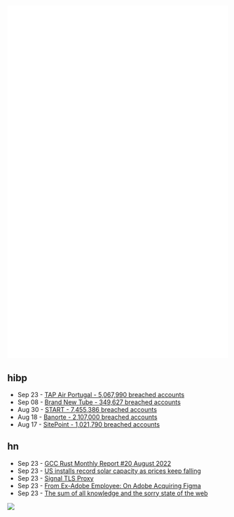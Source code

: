 ![Metrics](https://raw.githubusercontent.com/phixion/phixion/master/metrics.svg)

## hibp

<!--
for https://github.com/phixion/phixion/blob/main/.github/workflows/feeds.yml
-->
<!--START_SECTION:haveibeenpwnd-->
- Sep 23 - [TAP Air Portugal - 5,067,990 breached accounts](https://haveibeenpwned.com/PwnedWebsites#TAPAirPortugal)
- Sep 08 - [Brand New Tube - 349,627 breached accounts](https://haveibeenpwned.com/PwnedWebsites#BrandNewTube)
- Aug 30 - [START - 7,455,386 breached accounts](https://haveibeenpwned.com/PwnedWebsites#Start)
- Aug 18 - [Banorte - 2,107,000 breached accounts](https://haveibeenpwned.com/PwnedWebsites#Banorte)
- Aug 17 - [SitePoint - 1,021,790 breached accounts](https://haveibeenpwned.com/PwnedWebsites#SitePoint)
<!--END_SECTION:haveibeenpwnd-->

## hn

<!--
for https://github.com/phixion/phixion/blob/main/.github/workflows/feeds.yml
-->
<!--START_SECTION:hn-->
- Sep 23 - [GCC Rust Monthly Report #20 August 2022](https://thephilbert.io/2022/09/22/gcc-rust-monthly-report-20-august-2022/)
- Sep 23 - [US installs record solar capacity as prices keep falling](https://arstechnica.com/science/2022/09/us-installs-record-solar-capacity-as-prices-keep-falling/)
- Sep 23 - [Signal TLS Proxy](https://github.com/signalapp/Signal-TLS-Proxy)
- Sep 23 - [From Ex-Adobe Employee: On Adobe Acquiring Figma](https://build.typogram.co/p/on-adobe-acquiring-figma)
- Sep 23 - [The sum of all knowledge and the sorry state of the web](https://christianheilmann.com/2022/08/29/the-sum-of-all-knowledge/)
<!--END_SECTION:hn-->

<!--
for https://yhype.me
-->
![](https://hit.yhype.me/github/profile?user_id=13013670)
